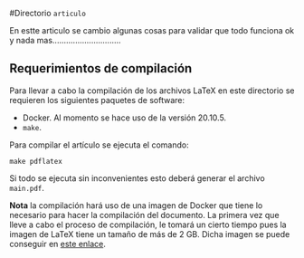 

#Directorio `articulo`




En estte articulo se cambio algunas cosas para validar que todo funciona ok y nada mas.............................. 


## Requerimientos de compilación

Para llevar a cabo la compilación de los archivos LaTeX en este directorio se requieren los siguientes paquetes de software:

* Docker. Al momento se hace uso de la versión 20.10.5.
* `make`.

Para compilar el artículo se ejecuta el comando:

```
make pdflatex
```

Si todo se ejecuta sin inconvenientes esto deberá generar el archivo `main.pdf`.

**Nota** la compilación hará uso de una imagen de Docker que tiene lo necesario para hacer la compilación del documento. La primera vez que lleve a cabo el proceso de compilación, le tomará un cierto tiempo pues la imagen de LaTeX tiene un tamaño de más de 2 GB. Dicha imagen se puede conseguir en [este enlace](https://github.com/blang/latex-docker). 
